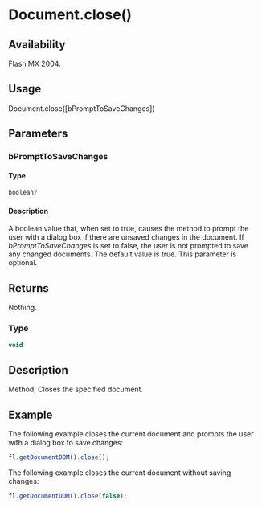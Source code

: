 # Document.close()

## Availability

Flash MX 2004.

## Usage

Document.close([bPromptToSaveChanges])

## Parameters

### **bPromptToSaveChanges**

#### Type

```typescript
boolean?
```

#### Description

A boolean value that, when set to true, causes the method to prompt the user with a dialog box if there are unsaved changes in the document. If *bPromptToSaveChanges* is set to false, the user is not prompted to save any changed documents. The default value is true. This parameter is optional.

## Returns

Nothing.

### Type

```typescript
void
```

## Description

Method; Closes the specified document.

## Example

The following example closes the current document and prompts the user with a dialog box to save changes:

```javascript
fl.getDocumentDOM().close();
```

The following example closes the current document without saving changes:

```javascript
fl.getDocumentDOM().close(false);
```
